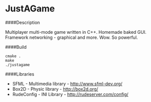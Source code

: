 # JustAGame

####Description

Multiplayer multi-mode game written in C++.
Homemade baked GUI. Framework networking - graphical and more.
Wow. So powerful.


####Build

```
cmake .
make
./justagame
```


####Libraries

- SFML - Multimedia library - http://www.sfml-dev.org/
- Box2D - Physic library - http://box2d.org/
- RudeConfig - INI Library - http://rudeserver.com/config/
